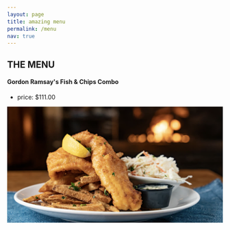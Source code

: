 ```yaml
---
layout: page
title: amazing menu
permalink: /menu
nav: true
---
```


## THE MENU 


<p align="center">
  
#### Gordon Ramsay's Fish & Chips Combo 

</p>

- price: $111.00

<p align="center">
  
![images](assets/images/fishnchips.png)
</p>
